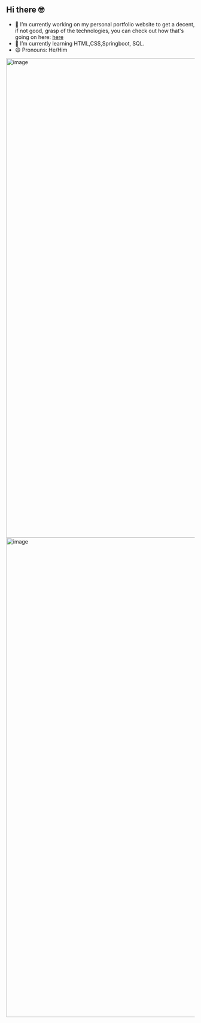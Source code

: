 ## Hi there 🤓

- 🔭 I’m currently working on my personal portfolio website to get a decent, if not good, grasp of the technologies, you can check out how that's going on here: [here](https://alejandronavarro.dev/)
- 🌱 I’m currently learning HTML,CSS,Springboot, SQL.
- 😄 Pronouns: He/Him

<img width="1280" alt="image" src="https://github.com/user-attachments/assets/062317f2-2a1b-47b0-b403-35e7d809c56d" />
<img width="1280" alt="image" src="https://github.com/user-attachments/assets/769c834a-928c-4880-9ce0-12f87226a313" />
